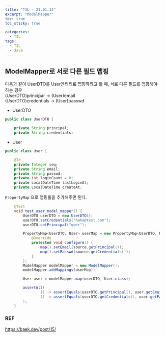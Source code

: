 ```yaml
---
title: "TIL - 21.01.12"
excerpt: "ModelMapper"
toc: true
toc_sticky: true

categories:
  - TIL
tags:
  - TIL
  - Java
---
```


## ModelMapper로 서로 다른 필드 맵핑
다음과 같이 UserDTO를 User엔티티로 맵핑하려고 할 때, 서로 다른 필드를 맵핑해야하는 경우  
(UserDTO)principar -> (User)email  
(UserDTO)credentials -> (User)passwd

* UserDTO  
```java
public class UserDTO {

    private String principal;
    private String credentials;

```
* User  
```java
public class User {

    @Id
    private Integer seq;
    private String email;
    private String passwd;
    private int loginCount = 0;
    private LocalDateTime lastLoginAt;
    private LocalDateTime createAt;
```

`PropertyMap` 으로 맵핑룰을 추가해주면 된다.
```java
    @Test
    void test_user_model_mapper() {
        UserDTO userDTO = new UserDTO();
        userDTO.setCredentials("haha@test.com");
        userDTO.setPrincipal("qwer");

        PropertyMap<UserDTO, User> userMap = new PropertyMap<UserDTO, User>() {
            @Override
            protected void configure() {
                map().setEmail(source.getPrincipal());
                map().setPasswd(source.getCredentials());
            }
        };
        ModelMapper modelMapper = new ModelMapper();
        modelMapper.addMappings(userMap);

        User user = modelMapper.map(userDTO, User.class);

        assertAll(
                () -> assertEquals(userDTO.getPrincipal(), user.getEmail()),
                () -> assertEquals(userDTO.getCredentials(), user.getPasswd())
        );
    }
```

### REF
https://baek.dev/post/15/
